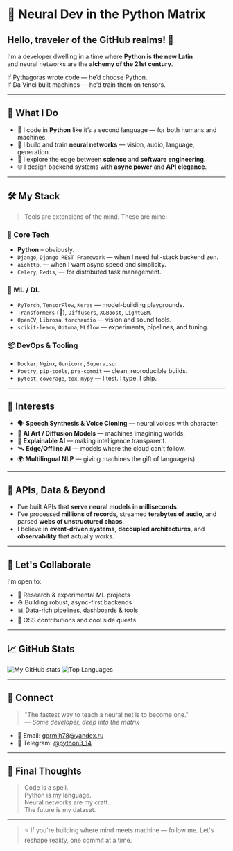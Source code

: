 # 🧠 Neural Dev in the Python Matrix

## Hello, traveler of the GitHub realms! 👋

I'm a developer dwelling in a time where **Python is the new Latin**  
and neural networks are the **alchemy of the 21st century**.

If Pythagoras wrote code — he’d choose Python.  
If Da Vinci built machines — he’d train them on tensors.

---

## 🚀 What I Do

- 🐍 I code in **Python** like it’s a second language — for both humans and machines.
- 🤖 I build and train **neural networks** — vision, audio, language, generation.
- 🧠 I explore the edge between **science** and **software engineering**.
- 🌐 I design backend systems with **async power** and **API elegance**.

---

## 🛠️ My Stack

> Tools are extensions of the mind. These are mine:

### 🔧 Core Tech

- **Python** – obviously.
- `Django`, `Django REST Framework` — when I need full-stack backend zen.
- `aiohttp`,  — when I want async speed and simplicity.
- `Celery`, `Redis`, — for distributed task management.


### 🧠 ML / DL

- `PyTorch`, `TensorFlow`, `Keras` — model-building playgrounds.
- `Transformers` (🤗), `Diffusers`, `XGBoost`, `LightGBM`.
- `OpenCV`, `Librosa`, `torchaudio` — vision and sound tools.
- `scikit-learn`, `Optuna`, `MLflow` — experiments, pipelines, and tuning.

### 📦 DevOps & Tooling

- `Docker`, `Nginx`, `Gunicorn`, `Supervisor`.
- `Poetry`, `pip-tools`, `pre-commit` — clean, reproducible builds.
- `pytest`, `coverage`, `tox`, `mypy` — I test. I type. I ship.

---

## 🧬 Interests

- 🗣️ **Speech Synthesis & Voice Cloning** — neural voices with character.
- 🎨 **AI Art / Diffusion Models** — machines imagining worlds.
- 🧠 **Explainable AI** — making intelligence transparent.
- 🛰️ **Edge/Offline AI** — models where the cloud can't follow.
- 🌍 **Multilingual NLP** — giving machines the gift of language(s).

---

## 📡 APIs, Data & Beyond

- I've built APIs that **serve neural models in milliseconds**.
- I've processed **millions of records**, streamed **terabytes of audio**, and parsed **webs of unstructured chaos**.
- I believe in **event-driven systems**, **decoupled architectures**, and **observability** that actually works.

---

## 🤝 Let's Collaborate

I'm open to:

- 🤖 Research & experimental ML projects
- ⚙️ Building robust, async-first backends
- 📊 Data-rich pipelines, dashboards & tools
- 🧪 OSS contributions and cool side quests

---

## 📈 GitHub Stats

![My GitHub stats](https://github-readme-stats.vercel.app/api?username=gormih&show_icons=true&theme=radical)
![Top Languages](https://github-readme-stats.vercel.app/api/top-langs/?username=gormih&layout=compact&theme=radical)


---

## 💬 Connect

> "The fastest way to teach a neural net is to become one."  
> — *Some developer, deep into the matrix*

- 📧 Email: gormih78@yandex.ru  
- 💬 Telegram: [@python3_14](https://t.me/python3_14)  

---

## 🌌 Final Thoughts

> Code is a spell.  
> Python is my language.  
> Neural networks are my craft.  
> The future is my dataset.

---

> ⭐️ If you're building where mind meets machine — follow me. Let's reshape reality, one commit at a time.
